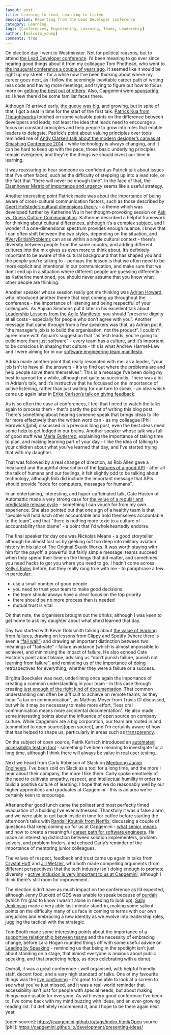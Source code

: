 ```yaml
---
layout: post
title: Learning to Lead, Learning to Listen
description: Reporting from the Lead Developer conference
category: Learning
tags: [Conferences, Engineering, Learning, Teams, Leadership]
author: [malcolm_young]
comments: true
---
```


On election day I went to Westminster. Not for political reasons, but to attend [the Lead Developer conference][lead]. I’d been meaning to go ever since hearing good things about it from my colleague Tom Phethean, who went to [the inaugural conference a couple of years ago][tom]. It seemed like it would be right up my street - for a while now I’ve been thinking about where my career goes next, as I follow the seemingly inevitable career path of writing less code and having more meetings, and trying to figure out how to focus more on [getting the best out of others][shoptalk]. Also, Capgemini were [sponsoring][sponsor], so I knew there’d be some familiar faces there.

Although I’d arrived early, [the queue was big][queue], and growing, but in spite of that, I got a seat in time for the start of the first talk. [Patrick Kua from Thoughtworks][patrick] touched on some valuable points on the difference between developers and leads, not least the idea that leads need to encourage a focus on constant principles and help people to grow into roles that enable leaders to delegate. Patrick's point about valuing principles over tools reminded me of [Andy Clarke’s talk about the modern designer’s canvas at Smashing Conference 2014][clarke] - while technology is always changing, and it can be hard to keep up with the pace, those basic underlying principles remain evergreen, and they're the things we should invest our time in learning.

It was reassuring to hear someone as confident as Patrick talk about issues that I've often faced, such as the difficulty of stepping up into a lead role, or the fact that "there will never be enough time". In the face of that, the [Eisenhower Matrix of importance and urgency][eisenhower] seems like a useful strategy.

Another interesting point Patrick made was about the importance of being aware of cross-cultural communication factors, such as those described by [Geert Hofstede’s cultural dimensions theory][hofstede] - a theme which was developed further by Katherine Wu in her thought-provoking session on [Ask vs. Guess Culture Communication][kwu]. Katherine described a helpful framework for thinking about cultural differences, although it’s a complex subject, and I wonder if a one-dimensional spectrum provides enough nuance. I know that I can often shift between the two styles, depending on the situation, and [#VeryBritishProblems][verybritish] can arise within a single cultural context - there's diversity between people from the same country, and adding different cultures into the mix gives us even more to think about. It’s definitely important to be aware of the cultural background that has shaped you and the people you're talking to - perhaps the lesson is that we often need to be more explicit and intentional in our communication, and make sure that we don’t end up in a situation where different people are guessing differently - as Katherine mentioned, you should never assume that you know what other people are thinking.

Another speaker whose session really got me thinking was [Adrian Howard][earthlings], who introduced another theme that kept coming up throughout the conference - the importance of listening and being respectful of your colleagues. As Anjuan Simmons put it later in his excellent talk about [Leadership Lessons from the Agile Manifesto][anjuan], you should "preserve dignity at all costs - especially for people who don’t agree with you”. Another message that came through from a few speakers was that, as Adrian put it, "<span class='pullquote'>the manager’s job is to build the organisation, not the product</span>”. I couldn’t agree more with Anjuan’s suggestion that "as tech leads, you’re going to build more than just software" - every team has a culture, and it’s important to be conscious in shaping that culture - this is what Andrew Harmel-Law and I were aiming for in our [software engineering team manifesto][how-we-work].

Adrian made another point that really resonated with me: as a leader, "<span class='pullquote'>your job isn't to have all the answers</span> - it's to find out where the problems are and help people solve them themselves". This is a message I’ve been doing my best to spread for a while, although not quite so succinctly. There was a lot in Adrian’s talk, and it’s instructive that he focussed on the importance of active listening, rather than just waiting for our turn to speak - an idea which came up again later in [Erika Carlson’s talk on giving feedback][erika].

As is so often the case at conferences, I feel that I need to watch the talks again to process them - that's partly the point of writing this blog post. There's something about hearing someone speak that brings ideas to life far more effectively than the written word can - as my colleague [Phil Hardwick][phil] discussed in a previous blog post, even the best ideas need some help to get lodged in our brains. Another speaker whose talk was full of good stuff was [Maria Gutierrez][maria], explaining the importance of taking time to plan, and making learning part of your day - I like the idea of talking to your children about what you've learned that day, and I've started trying that with my daughter. 

That was followed by a real change of direction, as Rob Allen gave a measured and thoughtful description of the [features of a good API][api] - after all the talk of humans and our feelings, it felt slightly odd to be talking about technology, although Rob did include the important message that APIs should provide "code for computers, messages for humans".

In an entertaining, interesting, and hyper-caffeinated talk, Cate Huston of Automattic made a very strong case for [the value of a regular and predictable release cycle][cate] - something I can vouch for from my own experience. She also pointed out that one sign of a healthy team is that "people will hold each other accountable and hold themselves accountable to the team”, and that "<span class='pullquote'>there is nothing more toxic to a culture of accountability than blame</span>” - a point that I'd wholeheartedly endorse.

The final speaker for day one was Nickolas Means - a good storyteller, although he almost lost us by geeking out too deep into military aviation history in his tale of [The Original Skunk Works][skunk]. It was worth staying with him for the payoff, a powerful but fairly simple message: teams succeed when they spend their time on the things that did matter, and sometimes you need hacks to get you where you need to go. I hadn’t come across [Kelly’s Rules][kellysrules] before, but they really rang true with me - to paraphrase a few in particular:

* use a small number of good people
* you need to trust your team to make good decisions
* the team should always have a clear focus on the top priority
* there should be no more process than is needed
* mutual trust is vital

On that note, the organisers brought out the drinks, although I was keen to get home to ask my daughter about what she’d learned that day.

Day two started with Kevin Goldsmith talking about [the value of learning from failures][fail], drawing on lessons from Clippy and Spotify (where there is even a [“fail wall”][failwall]) and drawing an important distinction between two meanings of "fail-safe” - failure avoidance (which is almost impossible to achieve), and minimising the impact of failure. He also echoed Cate Huston's point about blame, advising us "<span class="pullquote">don’t punish failure, punish not learning from failure</span>", and reminding us of the importance of doing retrospectives for everything, whether they were a failure or a success.

Birgitta Boeckeler was next, underlining once again the importance of creating a common understanding in your team - in this case through creating [just enough of the right kind of documentation][documentation]. That common understanding can often be difficult to achieve on remote teams, as they incur "a tax on communication", as Mathias Meyer from Travis CI discussed, but while it may be necessary to make more effort, “less oral communication means more accidental documentation”. He also made some interesting points about the influence of open source on company culture. While Capgemini are a big corporation, our team are rooted in and [committed to open source][open source], and I'm certainly aware of how that has helped to shape us, particularly in areas such as [transparency][transparency].

On the subject of open source, Patrik Karisch introduced an [automated accessibility testing tool][a11ym] - something I've been meaning to investigate for a long time, although I think there will always be value in real user testing.

Next we heard from Carly Robinson of Slack on [Mentoring Junior Engineers][carly]. I've been sold on Slack as a tool for a long time, and the more I hear about their company, the more I like them. Carly spoke emotively of the need to cultivate empathy, respect, and intellectual humility in order to build a positive culture of learning. I hope that we do reasonably well by our higher apprentices and graduates at Capgemini - this is an area we're certainly keen to encourage.

After another good lunch came the politest and most perfectly timed evacuation of a building I’ve ever witnessed. Thankfully it was a false alarm, and we were able to get back inside in time for coffee before starting the afternoon’s talks with [Randall Koutnik from Netflix][randall], discussing a couple of questions that keep coming up for us at Capgemini - [what senior means][senior] and how to create a meaningful [career path for software engineers][grade-ladder]. He made an interesting distinction between solution implementers, problem solvers, and problem finders, and echoed Carly’s reminder of the importance of mentoring junior colleagues.

The values of respect, feedback and trust came up again in talks from [Crystal Huff][crystal] and [Jill Wetzler][jill], who both made compelling arguments (from different perspectives) that the tech industry isn't doing enough to promote diversity - [active inclusion is very important to us at Capgemini][diversity], although I think there's still room for improvement.

The election didn’t have as much impact on the conference as I’d expected, although Jenny Duckett of GDS was unable to speak because of [purdah][purdah] (which I'm glad to know I wasn't alone in needing to look up). [Sally Jenkinson][sally] made a very able last-minute stand-in, making some salient points on the difficulty many of us face in coming to terms with our own prejudices and embracing a new identity as we evolve into leadership roles, juggling the tactical with the strategic. 

Tom Booth made some interesting points about the importance of [a supportive relationship between teams][centralising] and the necessity of embracing change, before Lara Hogan rounded things off with some useful advice on [Leading by Speaking][lara] - reminding us that being in the spotlight isn’t just about standing on a stage, that almost everyone is anxious about public speaking, and that practicing helps, as does [celebrating with a donut][donut].

Overall, it was a great conference - well organised, with helpful friendly staff, decent food, and a very high standard of talks. One of my favourite things was the [live captioning][captioning] - it's great to be able to look at a screen to see what you've just missed, and it was a real-world reminder that accessibility isn't just for people with special needs, but about making things more usable for everyone. As with every good conference I've been to, I've come back with my mind buzzing with ideas, and an ever-growing reading list. I'd definitely recommend it, and I hope to be there again next year.

[lead]: http://2017.theleaddeveloper.com/ 
[tom]: https://capgemini.github.io/learning/lead-developer/ 
[sponsor]: https://twitter.com/al94781/status/872528028924084225 
[shoptalk]: https://twitter.com/malcomio/status/856504285156265984 
[queue]: https://twitter.com/natwallbank/status/872729353712480256 
[patrick]: https://www.slideshare.net/thekua/constant-life-of-a-tech-lead 
[eisenhower]: http://www.eisenhower.me/eisenhower-matrix/ 
[hofstede]: https://en.wikipedia.org/wiki/Hofstede%27s_cultural_dimensions_theory 
[kwu]: https://speakerdeck.com/kwugirl/ask-vs-guess-culture-communication-the-lead-developer-uk 
[clarke]: https://www.smashingmagazine.com/2014/03/a-modern-designers-canvas/ 
[earthlings]: https://www.slideshare.net/adrianh/how-to-talk-to-earthlings 
[anjuan]: https://www.youtube.com/watch?v=bvGLTNrJ5io&list=PLBzScQzZ83I81fnpqX2AkYD5c5cKgrqc2&index=4 
[erika]: https://www.slideshare.net/ErikaCarlson4/better-fearless-feedback-for-software-teams 
[fail]: https://www.slideshare.net/kevingoldsmith/fail-safe-fail-smart-succeed
[failwall]: https://twitter.com/eleonorazucconi/status/472331196333305856
[documentation]: https://speakerdeck.com/birgitta410/were-agile-we-dont-do-documentation
[randall]: https://speakerdeck.com/rkoutnik/implementers-solvers-finders-rethinking-the-developer-career-path
[captioning]: https://twitter.com/malcomio/status/872787225771216899
[verybritish]: https://twitter.com/hashtag/verybritishproblems?lang=en
[skunk]: https://speakerdeck.com/nmeans/the-original-skunk-works-1 
[kellysrules]: http://www.lockheedmartin.co.uk/us/aeronautics/skunkworks/14rules.html 
[senior]: https://capgemini.github.io/learning/seniority-serendipity
[how-we-work]: https://capgemini.github.io/development/how-we-work/
[grade-ladder]: https://capgemini.github.io/culture/our-grade-ladder/
[carly]: https://speakerdeck.com/carlyhasredhair/mentoring-junior-engineers-at-slack-the-lead-developer-uk-2017
[lara]: https://speakerdeck.com/lara/demystifying-public-speaking
[donut]: http://larahogan.me/donuts/
[slides]: http://2017.theleaddeveloper.com/blog/2017-06-12-slides-from-the-lead-developer-uk-2017 
[purdah]: https://en.wikipedia.org/wiki/Purdah_(pre-election_period)
[diversity]: https://www.uk.capgemini.com/careers/working-at-capgemini/respect-for-diversity
[crystal]: https://speakerdeck.com/chuff18/tech-hiring-f
[cate]: http://2017.theleaddeveloper.com/talks#cate-huston
[jill]: http://2017.theleaddeveloper.com/talks#jill-wetzler
[api]: https://speakerdeck.com/akrabat/5-features-of-a-good-api-2
[centralising]: https://speakerdeck.com/tombooth/centralising-the-right-things
[sally]: https://www.slideshare.net/sallyjenkinson/making-the-leap-from-execution-to-strategy
[maria]: https://speakerdeck.com/mariagutierrez/lead-dev-uk-2017-time-to-focus-on-your-goals
[a11ym]: https://github.com/liip/TheA11yMachine
[transparency]: https://capgemini.github.io/devops/transparency-of-things/
[open source]: https://capgemini.github.io/tags/index.html#Open source
[phil]: https://capgemini.github.io/development/presenting-ideas/
